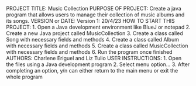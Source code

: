 PROJECT TITLE: Music Collection
PURPOSE OF PROJECT: Create a java program that allows users to manage their collection of music albums and its songs.
VERSION or DATE: Version 1: 20/4/23
HOW TO START THIS PROJECT: 
    1. Open a Java development environment like BlueJ or notepad
    2. Create a new Java project called MusicCollection
    3. Create a class called Song with necessary fields and methods
    4. Create a class called Album with necessary fields and methods
    5. Create a class called MusicCollection with necessary fields and methods
    6. Run the program once finished
AUTHORS: Charlene Eriguel and Liz Tulio
USER INSTRUCTIONS:
    1. Open the files using a Java development program 
    2. Select menu option...
    3. After completing an option, y/n can either return to the main menu or exit the whole program
